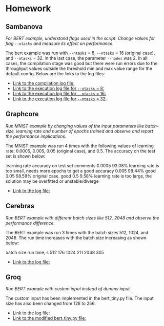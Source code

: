 # Homework

## Sambanova

*For BERT example, understand flags used in the script. Change values for flag `--ntasks` and measure its effect on performance.* 

The bert example was run with `--ntasks` = 8, `--ntasks` = 16 (original case),  and `--ntasks` = 32. In the last case, the parameter `--nodes` was 2. In all cases, the compilation stage was good but there were run errors due to the throughput values outside the threshold min and max value range for the default config.
Below are the links to the log files:
* [Link to the compilation log file:](https://github.com/akozlov0/ai-science-training-series/blob/main/07_AITestbeds/BertLarge_Compile.out)
* [Link to the execution log file for `--ntasks` = 8:](https://github.com/akozlov0/ai-science-training-series/blob/main/07_AITestbeds/BertLarge_Run_ntasks08.out)
* [Link to the execution log file for `--ntasks` = 16:](https://github.com/akozlov0/ai-science-training-series/blob/main/07_AITestbeds/BertLarge_Run_ntasks16.out)
* [Link to the execution log file for `--ntasks` = 32:](https://github.com/akozlov0/ai-science-training-series/blob/main/07_AITestbeds/BertLarge_Run_ntasks32.out)

## Graphcore

*Run MNIST example by changing values of the input parameters like batch-size, learning rate and number of epochs trained and observe and report the performance implications.* 

The MNIST example was run 4 times with the following values of learning rate: 0.0005, 0.005, 0.05 (original case), and 0.5. The accuracy on the test set is shown below:

learning rate	accuracy on test set	comments
0.0005			93.08%					learning rate is too small, needs more epochs to get a good accuracy
0.005			98.44%					good
0.05			98.58%					original case, good
0.5				9.58%					learning rate is too large, the solution may be overfitted or unstable/diverge 

* [Link to the log file:](https://github.com/akozlov0/ai-science-training-series/blob/main/07_AITestbeds/Graphcore.txt)

## Cerebras

*Run BERT example with different batch sizes like 512, 2048 and observe the performance difference.*  

The BERT example was run 3 times with the batch sizes 512, 1024, and 2048. The run time increases with the batch size increasing as shown below:

batch size		run time, s
512				176
1024			211
2048			305

* [Link to the log file:](https://github.com/akozlov0/ai-science-training-series/blob/main/07_AITestbeds/Cerebras.txt)

## Groq

*Run BERT example with custom input instead of dummy input.* 

The custom input has been implemented in the bert_tiny.py file. The input size has also been changed from 128 to 256.

* [Link to the log file:](https://github.com/akozlov0/ai-science-training-series/blob/main/07_AITestbeds/Groq.txt)
* [Link to the modified bert_tiny.py file:](https://github.com/akozlov0/ai-science-training-series/blob/main/07_AITestbeds/bert_tiny.py)
